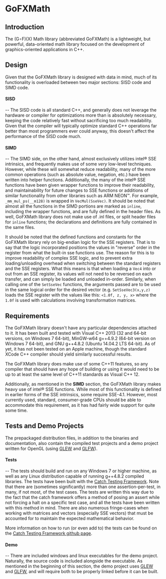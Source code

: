 # GoFXMath
## Introduction

The (G&#8728;F)(X) Math library (abbreviated GoFXMath) is a lightweight, but powerful, data-oriented math library focused on the development of graphics-oriented applications in C++.

## Design
Given that the GoFXMath library is designed with data in mind, much of its functionality is overloaded between two major sections: SISD code and SIMD code.
#### SISD
--
The SISD code is all standard C++, and generally does not leverage the hardware or compiler for optimizations more than is absolutely necessary, keeping the code relatively fast without sacrificing too much readability.  Given that the compiler will typically optimize standard C++ operations far better than most programmers ever could anyway, this doesn't affect the performance of the SISD code much.

#### SIMD
--
The SIMD side, on the other hand, almost exclusively utilizes intel&reg; SSE intrinsics, and frequently makes use of some _very_ low-level techniques.  However, while these will somewhat reduce readability, many of the more common operations (such as absolute value, negation, etc.) have been written into helper functions.  Additionally, the many of the intel&reg; SSE functions have been given wrapper functions to improve their readability, and maintainability for future changes to SSE functions or additions of similar functionality from other libraries such as ARM NEON&trade;.  For example, `_mm_mul_ps(__m128)` is wrapped in `VecMul(SseVec)`.  It should be noted that almost all the functions in the SIMD portions are marked as `inline`, including the wrapper functions, and are fully defined in the header files.  As well, GoFXMath library does not make use of .inl files, or split header files for `inline` functions; the declarations and definitions are fully contained in the same files.  

It should be noted that the defined functions and constants for the GoFXMath library rely on big-endian logic for the SSE registers.  That is to say that the logic incorporated positions the values in "reverse" order in the register from what the built-in sse functions use.  The reason for this is to improve readability of complex SSE logic, and to prevent extra loading/unloading overhead when switching between the standard registers and the SSE registers.  What this means is that when loading a `Vec4` into or out from an SSE register, its values will not need to be reversed on each transfer, and can simply be loaded and unloaded in-order.  Similarly, when calling one of the `SetSseVec` functions, the arguments passed are to be used in the same logical order for the desired vector (e.g. `SetSseVec3(x,y,z)` loads the SSE register with the values like this: `<1.0f, z, y, x>` where the `1.0f` is used with calculations involving transformation matrices.

## Requirements
The GoFXMath library doesn't have any particular dependencies attached to it.  It has been built and tested with Visual C++ 2013 (32 and 64-bit versions, on Windows 7 64-bit), MinGW-w64 g++4.9.2 (64-bit version on Windows 7 64-bit), and GNU g++4.8.2 (Ubuntu 14.04.2 LTS 64-bit).  As of yet, it has not been tested on an Apple machine, though the standard XCode C++ compiler should yield similarly successful results.

The GoFXMath library does make use of some C++11 features, so any compiler that should have any hope of building or using it would need to be up to at least the same level of C++11 standards as Visual C++ 12.

Additionally, as mentioned in the **SIMD** section, the GoFXMath library makes heavy use of intel&reg; SSE functions.  While most of this functionality is defined in earlier forms of the SSE intrinsics, some require SSE-4.1.  However, most currently used, standard, consumer-grade CPUs should be able to accommodate this requirement, as it has had fairly wide support for quite some time.

## Tests and Demo Projects
The prepackaged distribution files, in addition to the binaries and documentation, also contain the compiled test projects and a demo project written for OpenGL (using [GLEW](http://glew.sourceforge.net/) and [GLFW](http://www.glfw.org/)).
#### Tests
--
The tests should build and run on any Windows 7 or higher machine, as well as any Linux distribution capable of running g++4.8.2 compiled libraries.  The tests have been built with the [Catch Testing Framework](https://github.com/philsquared/Catch).  Note that there are (sometimes significantly) more than one assertion-per-test, in many, if not most, of the test cases.  The tests are written this way due to the fact that the catch framework offers a method of posing an assert while not forcing a halt on a specific test case, and all the tests have been written with this method in mind.  There are also numerous fringe-cases when working with matrices and vectors (especially SSE vectors) that must be accounted for to maintain the expected mathematical behavior.

More information on how to run (or even add to) the tests can be found on the [Catch Testing Framework github page](https://github.com/philsquared/Catch).

#### Demo
--
There are included windows and linux executables for the demo project.  Naturally, the source code is included alongside the executable.  As mentioned  in the beginning of this section, the demo project uses [GLEW](http://glew.sourceforge.net/) and [GLFW](http://www.glfw.org/), and will require both to be properly linked before it can be built.
